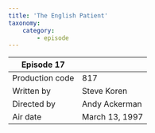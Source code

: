 ```yaml
---
title: 'The English Patient'
taxonomy:
    category:
        - episode
---
```


| Episode 17 | |
|-----------------|--------------------------------|
| Production code | 817                            |
| Written by      | Steve Koren |
| Directed by     | Andy Ackerman                   |
| Air date        | March 13, 1997                   |
